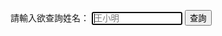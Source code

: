 請輸入欲查詢姓名：
             <input type="str" value="" placeholder="王小明" required size="15" autofocus>
	     <input type="button" value="查詢" onclick="/plist.js">
			
<script src="/plist.js"></script>
